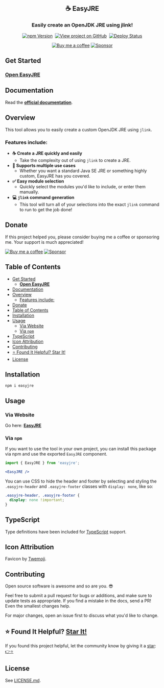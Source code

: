 <h2 align="center">
  ☕ EasyJRE
</h2>
<h3 align="center">
  Easily create an OpenJDK JRE using jlink!
</h3>
<p align="center">
  <a href="https://badge.fury.io/js/easyjre" target="_blank" rel="noopener noreferrer"><img src="https://badge.fury.io/js/easyjre.svg" alt="npm Version" /></a>&nbsp;
  <a href="https://github.com/justinmahar/easyjre/" target="_blank" rel="noopener noreferrer"><img src="https://img.shields.io/badge/GitHub-Source-success" alt="View project on GitHub" /></a>&nbsp;
  <a href="https://github.com/justinmahar/easyjre/actions?query=workflow%3ADeploy" target="_blank" rel="noopener noreferrer"><img src="https://github.com/justinmahar/easyjre/workflows/Deploy/badge.svg" alt="Deploy Status" /></a>
</p>
<!-- [lock:donate-badges] 🚫--------------------------------------- -->
<p align="center">
  <a href="https://ko-fi.com/justinmahar"><img src="https://img.shields.io/static/v1?label=Buy%20me%20a%20coffee&message=%E2%9D%A4&logo=KoFi&color=%23fe8e86" alt="Buy me a coffee" /></a>&nbsp;<a href="https://github.com/sponsors/justinmahar" target="_blank" rel="noopener noreferrer"><img src="https://img.shields.io/static/v1?label=Sponsor&message=%E2%9D%A4&logo=GitHub&color=%23fe8e86" alt="Sponsor"/></a>
</p>
<!-- [/lock:donate-badges] ---------------------------------------🚫 -->

## Get Started

### **[Open EasyJRE](https://justinmahar.github.io/easyjre/?path=/story/tools--easy-jre-story)**

## Documentation

Read the **[official documentation](https://justinmahar.github.io/easyjre/)**.

## Overview

This tool allows you to easily create a custom OpenJDK JRE using `jlink`.

### Features include:

- **☕ Create a JRE quickly and easily**
  - Take the complexity out of using `jlink` to create a JRE.
- **🔢 Supports multiple use cases**
  - Whether you want a standard Java SE JRE or something highly custom, EasyJRE has you covered.
- **✅ Easy module selection**
  - Quickly select the modules you'd like to include, or enter them manually.
- **💻 `jlink` command generation**
  - This tool will turn all of your selections into the exact `jlink` command to run to get the job done!

<!-- [lock:donate] 🚫--------------------------------------- -->

## Donate 

If this project helped you, please consider buying me a coffee or sponsoring me. Your support is much appreciated!

<a href="https://ko-fi.com/justinmahar"><img src="https://img.shields.io/static/v1?label=Buy%20me%20a%20coffee&message=%E2%9D%A4&logo=KoFi&color=%23fe8e86" alt="Buy me a coffee" /></a>&nbsp;<a href="https://github.com/sponsors/justinmahar" target="_blank" rel="noopener noreferrer"><img src="https://img.shields.io/static/v1?label=Sponsor&message=%E2%9D%A4&logo=GitHub&color=%23fe8e86" alt="Sponsor"/></a>

<!-- [/lock:donate] ---------------------------------------🚫 -->

## Table of Contents 

- [Get Started](#get-started)
  - [**Open EasyJRE**](#open-easyjre)
- [Documentation](#documentation)
- [Overview](#overview)
  - [Features include:](#features-include)
- [Donate](#donate)
- [Table of Contents](#table-of-contents)
- [Installation](#installation)
- [Usage](#usage)
  - [Via Website](#via-website)
  - [Via `npm`](#via-npm)
- [TypeScript](#typescript)
- [Icon Attribution](#icon-attribution)
- [Contributing](#contributing)
- [⭐ Found It Helpful? Star It!](#-found-it-helpful-star-it)
- [License](#license)

## Installation

```
npm i easyjre
```

## Usage

### Via Website

Go here: **[EasyJRE](https://justinmahar.github.io/easyjre/?path=/story/tools--easy-jre-story)**

### Via `npm`

If you want to use the tool in your own project, you can install this package via npm and use the exported `EasyJRE` component.

```jsx
import { EasyJRE } from 'easyjre';
```

```jsx
<EasyJRE />
```

You can use CSS to hide the header and footer by selecting and styling the `.easyjre-header` and `.easyjre-footer` classes with `display: none`, like so:

```css
.easyjre-header, .easyjre-footer {
  display: none !important;
}
```

<!-- [lock:typescript] 🚫--------------------------------------- -->

## TypeScript

Type definitions have been included for [TypeScript](https://www.typescriptlang.org/) support.

<!-- [/lock:typescript] ---------------------------------------🚫 -->

<!-- [lock:icon] 🚫--------------------------------------- -->

## Icon Attribution

Favicon by [Twemoji](https://github.com/twitter/twemoji).

<!-- [/lock:icon] ---------------------------------------🚫 -->

<!-- [lock:contributing] 🚫--------------------------------------- -->

## Contributing

Open source software is awesome and so are you. 😎

Feel free to submit a pull request for bugs or additions, and make sure to update tests as appropriate. If you find a mistake in the docs, send a PR! Even the smallest changes help.

For major changes, open an issue first to discuss what you'd like to change.

<!-- [/lock:contributing] --------------------------------------🚫 -->

## ⭐ Found It Helpful? [Star It!](https://github.com/justinmahar/easyjre/stargazers)

If you found this project helpful, let the community know by giving it a [star](https://github.com/justinmahar/easyjre/stargazers): [👉⭐](https://github.com/justinmahar/easyjre/stargazers)

## License

See [LICENSE.md](https://justinmahar.github.io/easyjre/?path=/docs/license--docs).